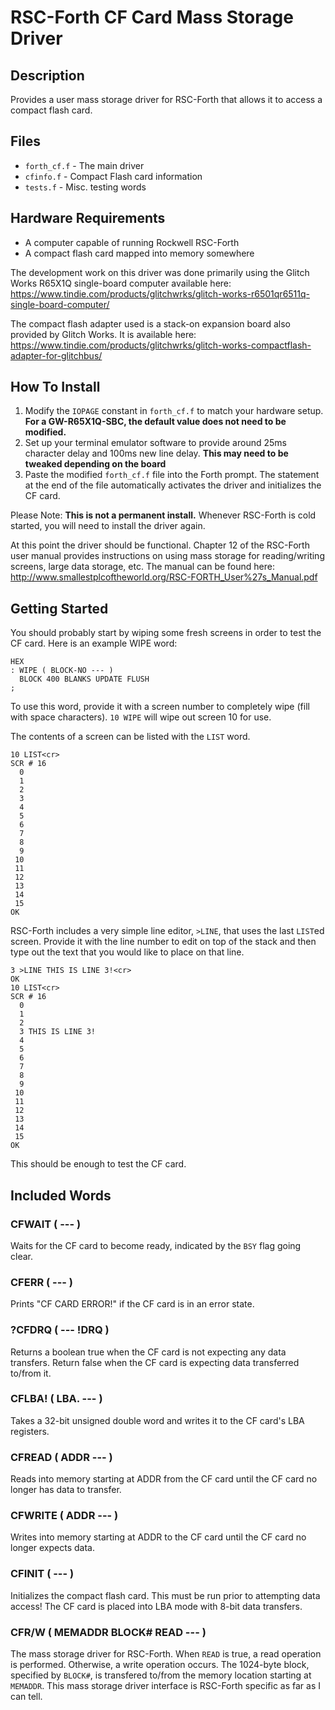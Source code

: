 
# RSC-Forth CF Card Mass Storage Driver

## Description

Provides a user mass storage driver for RSC-Forth that allows it to access a compact flash card.

## Files

* `forth_cf.f` - The main driver
* `cfinfo.f` - Compact Flash card information
* `tests.f` - Misc. testing words

## Hardware Requirements

* A computer capable of running Rockwell RSC-Forth
* A compact flash card mapped into memory somewhere

The development work on this driver was done primarily using the Glitch Works R65X1Q single-board computer available here: <https://www.tindie.com/products/glitchwrks/glitch-works-r6501qr6511q-single-board-computer/>

The compact flash adapter used is a stack-on expansion board also provided by Glitch Works. It is available here: <https://www.tindie.com/products/glitchwrks/glitch-works-compactflash-adapter-for-glitchbus/>

## How To Install

1. Modify the `IOPAGE` constant in `forth_cf.f` to match your hardware setup. **For a GW-R65X1Q-SBC, the default value does not need to be modified.**
2. Set up your terminal emulator software to provide around 25ms character delay and 100ms new line delay. **This may need to be tweaked depending on the board**
3. Paste the modified `forth_cf.f` file into the Forth prompt. The statement at the end of the file automatically activates the driver and initializes the CF card.

Please Note: **This is not a permanent install.** Whenever RSC-Forth is cold started, you will need to install the driver again.

At this point the driver should be functional. Chapter 12 of the RSC-Forth user manual provides instructions on using mass storage for reading/writing screens, large data storage, etc. The manual can be found here: <http://www.smallestplcoftheworld.org/RSC-FORTH_User%27s_Manual.pdf>

## Getting Started

You should probably start by wiping some fresh screens in order to test the CF card. Here is an example WIPE word:

```forth
HEX
: WIPE ( BLOCK-NO --- )
  BLOCK 400 BLANKS UPDATE FLUSH
;
```

To use this word, provide it with a screen number to completely wipe (fill with space characters). `10 WIPE` will wipe out screen 10 for use.

The contents of a screen can be listed with the `LIST` word.

```text
10 LIST<cr>
SCR # 16 
  0 
  1 
  2 
  3 
  4 
  5 
  6 
  7 
  8 
  9 
 10 
 11 
 12 
 13 
 14 
 15 
OK
```

RSC-Forth includes a very simple line editor, `>LINE`, that uses the last `LIST`ed screen. Provide it with the line number to edit on top of the stack and then type out the text that you would like to place on that line.

```text
3 >LINE THIS IS LINE 3!<cr>
OK
10 LIST<cr>
SCR # 16 
  0 
  1 
  2 
  3 THIS IS LINE 3!
  4 
  5 
  6 
  7 
  8 
  9 
 10 
 11 
 12 
 13 
 14 
 15 
OK
```

This should be enough to test the CF card.

## Included Words

### CFWAIT ( --- )

Waits for the CF card to become ready, indicated by the `BSY` flag going clear.

### CFERR ( --- )

Prints "CF CARD ERROR!" if the CF card is in an error state.

### ?CFDRQ ( --- !DRQ )

Returns a boolean true when the CF card is not expecting any data transfers. Return false when the CF card is expecting data transferred to/from it.

### CFLBA! ( LBA. --- )

Takes a 32-bit unsigned double word and writes it to the CF card's LBA registers.

### CFREAD ( ADDR --- )

Reads into memory starting at ADDR from the CF card until the CF card no longer has data to transfer.

### CFWRITE ( ADDR --- )

Writes into memory starting at ADDR to the CF card until the CF card no longer expects data.

### CFINIT ( --- )

Initializes the compact flash card. This must be run prior to attempting data access!
The CF card is placed into LBA mode with 8-bit data transfers.

### CFR/W ( MEMADDR BLOCK# READ --- )

The mass storage driver for RSC-Forth. When `READ` is true, a read operation is performed. Otherwise, a write operation occurs.
The 1024-byte block, specified by `BLOCK#`, is transfered to/from the memory location starting at `MEMADDR`.
This mass storage driver interface is RSC-Forth specific as far as I can tell.
